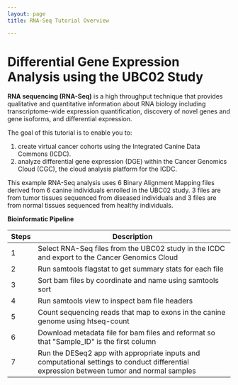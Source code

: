 ```yaml
---
layout: page
title: RNA-Seq Tutorial Overview

---
```



Differential Gene Expression Analysis using the UBC02 Study
============================================

**RNA sequencing (RNA-Seq)** is a high throughput technique that provides qualitative and quantitative information about RNA biology including transcriptome-wide expression quantification, discovery of novel genes and gene isoforms, and differential expression. 

The goal of this tutorial is to enable you to: 

1. create virtual cancer cohorts using the Integrated Canine Data Commons (ICDC). 
2. analyze differential gene expression (DGE) within the Cancer Genomics Cloud (CGC), the cloud analysis platform for the ICDC.


This example  RNA-Seq analysis uses 6 Binary Alignment Mapping files derived from 6 canine individuals enrolled in the UBC02 study.  3 files are from tumor tissues sequenced from diseased individuals and 3 files are from normal tissues sequenced from healthy individuals.  


**Bioinformatic Pipeline**

| Steps | Description|
| ---|--------|
| 1 | Select RNA-Seq files from the UBC02 study in the ICDC and export to the Cancer Genomics Cloud
| 2 | Run samtools flagstat to get summary stats for each file |
| 3  | Sort bam files by coordinate and name using samtools sort |
| 4 | Run samtools view to inspect bam file headers|
| 5  | Count sequencing reads that map to exons in the canine genome using htseq-count |
| 6  | Download metadata file for bam files and reformat so that "Sample_ID" is the first column |
| 7  | Run the DESeq2 app with appropriate inputs and computational settings to conduct differential expression between tumor and normal samples |
